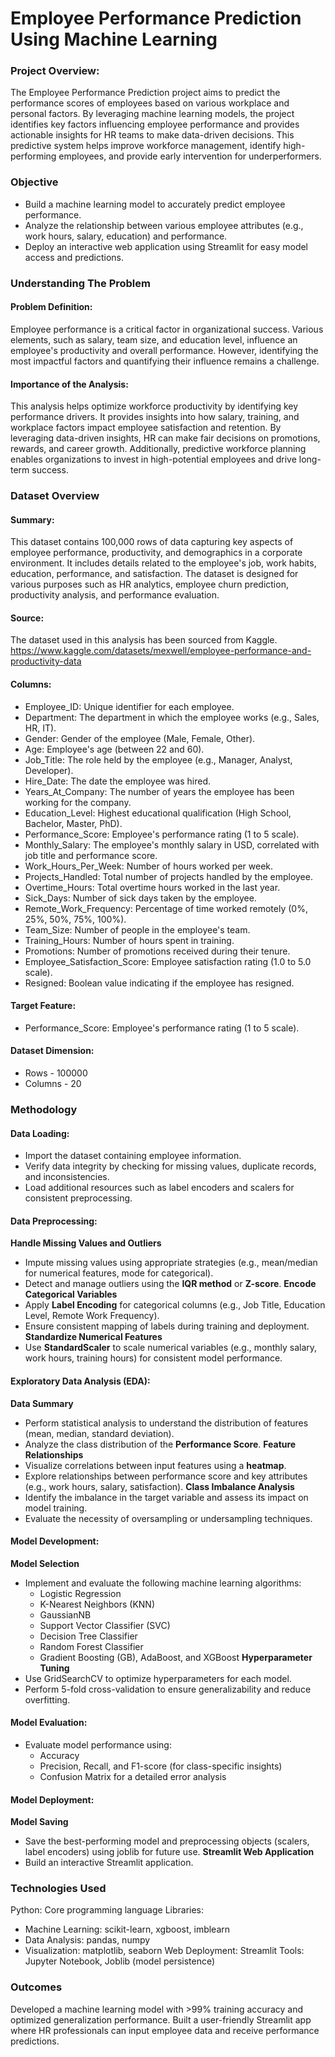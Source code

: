 # Employee Performance Prediction Using Machine Learning
### Project Overview:
The Employee Performance Prediction project aims to predict the performance scores of employees based on various workplace and personal factors. By leveraging machine learning models, the project identifies key factors influencing employee performance and provides actionable insights for HR teams to make data-driven decisions. This predictive system helps improve workforce management, identify high-performing employees, and provide early intervention for underperformers.
### Objective
- Build a machine learning model to accurately predict employee performance.
- Analyze the relationship between various employee attributes (e.g., work hours, salary, education) and performance.
- Deploy an interactive web application using Streamlit for easy model access and predictions.
### Understanding The Problem
####  Problem Definition:
Employee performance is a critical factor in organizational success. Various elements, such as salary, team size, and education level, influence an employee's productivity and overall performance. However, identifying the most impactful factors and quantifying their influence remains a challenge.
#### Importance of the Analysis:
This analysis helps optimize workforce productivity by identifying key performance drivers. It provides insights into how salary, training, and workplace factors impact employee satisfaction and retention. By leveraging data-driven insights, HR can make fair decisions on promotions, rewards, and career growth. Additionally, predictive workforce planning enables organizations to invest in high-potential employees and drive long-term success.
### Dataset Overview
#### Summary:
This dataset contains 100,000 rows of data capturing key aspects of employee performance, productivity, and demographics in a corporate environment. It includes details related to the employee's job, work habits, education, performance, and satisfaction. The dataset is designed for various purposes such as HR analytics, employee churn prediction, productivity analysis, and performance evaluation.
#### Source:
The dataset used in this analysis has been sourced from Kaggle.
https://www.kaggle.com/datasets/mexwell/employee-performance-and-productivity-data
#### Columns:
- Employee_ID: Unique identifier for each employee.
- Department: The department in which the employee works (e.g., Sales, HR, IT).
- Gender: Gender of the employee (Male, Female, Other).
- Age: Employee's age (between 22 and 60).
- Job_Title: The role held by the employee (e.g., Manager, Analyst, Developer).
- Hire_Date: The date the employee was hired.
- Years_At_Company: The number of years the employee has been working for the company.
- Education_Level: Highest educational qualification (High School, Bachelor, Master, PhD).
- Performance_Score: Employee's performance rating (1 to 5 scale).
- Monthly_Salary: The employee's monthly salary in USD, correlated with job title and performance score.
- Work_Hours_Per_Week: Number of hours worked per week.
- Projects_Handled: Total number of projects handled by the employee.
- Overtime_Hours: Total overtime hours worked in the last year.
- Sick_Days: Number of sick days taken by the employee.
- Remote_Work_Frequency: Percentage of time worked remotely (0%, 25%, 50%, 75%, 100%).
- Team_Size: Number of people in the employee's team.
- Training_Hours: Number of hours spent in training.
- Promotions: Number of promotions received during their tenure.
- Employee_Satisfaction_Score: Employee satisfaction rating (1.0 to 5.0 scale).
- Resigned: Boolean value indicating if the employee has resigned.
#### Target Feature:
- Performance_Score: Employee's performance rating (1 to 5 scale).
#### Dataset Dimension:
- Rows - 100000
- Columns - 20
### Methodology
#### Data Loading:
- Import the dataset containing employee information.
- Verify data integrity by checking for missing values, duplicate records, and inconsistencies.
- Load additional resources such as label encoders and scalers for consistent preprocessing.
#### Data Preprocessing:
**Handle Missing Values and Outliers**
  - Impute missing values using appropriate strategies (e.g., mean/median for numerical features, mode for categorical).
  - Detect and manage outliers using the **IQR method** or **Z-score**.
**Encode Categorical Variables**
  - Apply **Label Encoding** for categorical columns (e.g., Job Title, Education Level, Remote Work Frequency).
  - Ensure consistent mapping of labels during training and deployment.
**Standardize Numerical Features**
  - Use **StandardScaler** to scale numerical variables (e.g., monthly salary, work hours, training hours) for consistent model performance.
#### Exploratory Data Analysis (EDA):
**Data Summary**
  - Perform statistical analysis to understand the distribution of features (mean, median, standard deviation).
  - Analyze the class distribution of the **Performance Score**.
**Feature Relationships**
  - Visualize correlations between input features using a **heatmap**.
  - Explore relationships between performance score and key attributes (e.g., work hours, salary, satisfaction).
**Class Imbalance Analysis**
  - Identify the imbalance in the target variable and assess its impact on model training.
  - Evaluate the necessity of oversampling or undersampling techniques.
#### Model Development:
**Model Selection**
  - Implement and evaluate the following machine learning algorithms:
    - Logistic Regression
    - K-Nearest Neighbors (KNN)
    - GaussianNB
    - Support Vector Classifier (SVC)
    - Decision Tree Classifier
    - Random Forest Classifier
    - Gradient Boosting (GB), AdaBoost, and XGBoost
**Hyperparameter Tuning**
  - Use GridSearchCV to optimize hyperparameters for each model.
  - Perform 5-fold cross-validation to ensure generalizability and reduce overfitting.
#### Model Evaluation:
  - Evaluate model performance using:
    - Accuracy
    - Precision, Recall, and F1-score (for class-specific insights)
    - Confusion Matrix for a detailed error analysis
#### Model Deployment:
**Model Saving**
  - Save the best-performing model and preprocessing objects (scalers, label encoders) using joblib for future use.
**Streamlit Web Application**
  - Build an interactive Streamlit application.
### Technologies Used
Python: Core programming language
Libraries:
  - Machine Learning: scikit-learn, xgboost, imblearn
  - Data Analysis: pandas, numpy
  - Visualization: matplotlib, seaborn
Web Deployment: Streamlit
Tools: Jupyter Notebook, Joblib (model persistence)
### Outcomes
Developed a machine learning model with >99% training accuracy and optimized generalization performance.
Built a user-friendly Streamlit app where HR professionals can input employee data and receive performance predictions.
